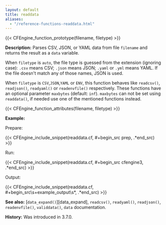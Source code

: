 ```yaml
---
layout: default
title: readdata
aliases:
  - "/reference-functions-readdata.html"
---
```


{{< CFEngine_function_prototype(filename, filetype) >}}

**Description:** Parses CSV, JSON, or YAML data from file `filename`
and returns the result as a `data` variable.

When `filetype` is `auto`, the file type is guessed from the extension
(ignoring case): `.csv` means CSV; `.json` means JSON; `.yaml` or `.yml` means
YAML. If the file doesn't match any of those names, JSON is used.

When `filetype` is `CSV`,`JSON`,`YAML` or `ENV`,
this function behaves like `readcsv()`, `readjson()`, `readyaml()` or `readenvfile()` respectively.
These functions have an optional parameter `maxbytes` (default: `inf`).
`maxbytes` can not be set using `readdata()`, if needed use one of the mentioned functions instead.

{{< CFEngine_function_attributes(filename, filetype) >}}

**Example:**

Prepare:

{{< CFEngine_include_snippet(readdata.cf, #\+begin_src prep, .*end_src) >}}

Run:

{{< CFEngine_include_snippet(readdata.cf, #\+begin_src cfengine3, .*end_src) >}}

Output:

{{< CFEngine_include_snippet(readdata.cf, #\+begin_src\s+example_output\s*, .*end_src) >}}

**See also:** [`data_expand()`][data_expand], `readcsv()`, `readyaml()`, `readjson()`, `readenvfile()`, `validdata()`, `data` documentation.

**History:** Was introduced in 3.7.0.
